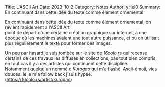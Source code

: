 Title: L'ASCII Art
Date: 2023-10-2 
Category: Notes
Author: yHel0
Summary: En continuant dans cette idée du texte comme élément ornemental

En continuant dans cette idée du texte comme élément ornemental, on revient rapidement à l'ASCII Art<br>
point de départ d'une certaine création graphique sur internet, à une époque où les machines avaient une tout autre puissance, et ou on utilisait plus réguliérement le texte pour former des images.


Un peu par hasard je suis tombée sur le site de *16colo.rs* qui recense certains de ces travaux les diffuses en collections, pas tout bien compris,
en tout cas il y a des artistes qui continuent cette discipline.<br>
Notamment quelqu'un nommé·e *Kurogao* qui m'a flashé. Ascii-émoji, vies douces. Ielle m'a follow back j'suis hypée.<br>
(<https://16colo.rs/artist/kurogao>)
